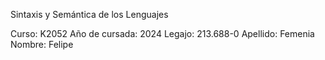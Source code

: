 Sintaxis y Semántica de los Lenguajes

Curso: K2052
Año de cursada: 2024
Legajo: 213.688-0
Apellido: Femenia 
Nombre: Felipe
